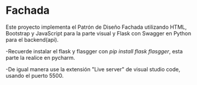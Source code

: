 # Fachada
Este proyecto implementa el Patrón de Diseño Fachada utilizando HTML, Bootstrap y JavaScript para la parte visual y Flask con Swagger en Python para el backend(api).

-Recuerde instalar el flask y flasgger con *pip install flask flasgger*, esta parte la realice en pycharm.

-De igual manera use la extensión "Live server" de visual studio code, usando el puerto 5500.
